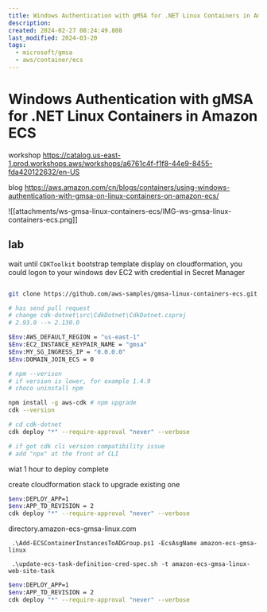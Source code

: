 ```yaml
---
title: Windows Authentication with gMSA for .NET Linux Containers in Amazon ECS
description: 
created: 2024-02-27 08:24:49.808
last_modified: 2024-03-20
tags:
  - microsoft/gmsa
  - aws/container/ecs
---
```

# Windows Authentication with gMSA for .NET Linux Containers in Amazon ECS

workshop
https://catalog.us-east-1.prod.workshops.aws/workshops/a6761c4f-f1f8-44e9-8455-fda420122632/en-US

blog
https://aws.amazon.com/cn/blogs/containers/using-windows-authentication-with-gmsa-on-linux-containers-on-amazon-ecs/

![[attachments/ws-gmsa-linux-containers-ecs/IMG-ws-gmsa-linux-containers-ecs.png]]

## lab 

wait until `CDKToolkit` bootstrap template display on cloudformation, you could logon to your windows dev EC2 with credential in Secret Manager
```sh

git clone https://github.com/aws-samples/gmsa-linux-containers-ecs.git

# has send pull request
# change cdk-dotnet\src\CdkDotnet\CdkDotnet.csproj
# 2.93.0 --> 2.130.0

$Env:AWS_DEFAULT_REGION = "us-east-1"
$Env:EC2_INSTANCE_KEYPAIR_NAME = "gmsa"
$Env:MY_SG_INGRESS_IP = "0.0.0.0" 
$Env:DOMAIN_JOIN_ECS = 0 

# npm --verison
# if version is lower, for example 1.4.9
# choco uninstall npm 

npm install -g aws-cdk # npm upgrade
cdk --version

# cd cdk-dotnet
cdk deploy "*" --require-approval "never" --verbose

# if got cdk cli version compatibility issue
# add "npx" at the front of CLI

```
wiat 1 hour to deploy complete

create cloudformation stack to upgrade existing one
```sh
$env:DEPLOY_APP=1
$env:APP_TD_REVISION = 2
cdk deploy "*" --require-approval "never" --verbose

```

directory.amazon-ecs-gmsa-linux.com
```
 .\Add-ECSContainerInstancesToADGroup.ps1 -EcsAsgName amazon-ecs-gmsa-linux
```

```
 .\update-ecs-task-definition-cred-spec.sh -t amazon-ecs-gmsa-linux-web-site-task
```

```sh
$env:DEPLOY_APP=1
$env:APP_TD_REVISION = 2
cdk deploy "*" --require-approval "never" --verbose

```


